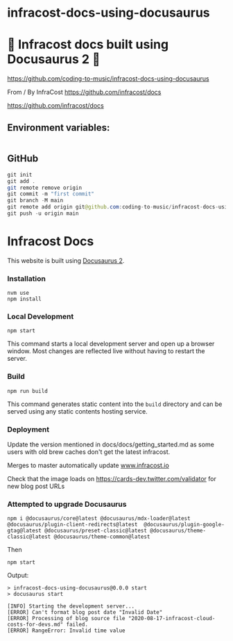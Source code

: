 # infracost-docs-using-docusaurus

# 🚀 Infracost docs built using Docusaurus 2 🚀

https://github.com/coding-to-music/infracost-docs-using-docusaurus

From / By InfraCost https://github.com/infracost/docs

https://github.com/infracost/docs

## Environment variables:

```java

```

## GitHub

```java
git init
git add .
git remote remove origin
git commit -m "first commit"
git branch -M main
git remote add origin git@github.com:coding-to-music/infracost-docs-using-docusaurus.git
git push -u origin main
```

# Infracost Docs

This website is built using [Docusaurus 2](https://v2.docusaurus.io/).

### Installation

```
nvm use
npm install
```

### Local Development

```
npm start
```

This command starts a local development server and open up a browser window. Most changes are reflected live without having to restart the server.

### Build

```
npm run build
```

This command generates static content into the `build` directory and can be served using any static contents hosting service.

### Deployment

Update the version mentioned in docs/docs/getting_started.md as some users with old brew caches don't get the latest infracost.

Merges to master automatically update www.infracost.io

Check that the image loads on https://cards-dev.twitter.com/validator for new blog post URLs

### Attempted to upgrade Docusaurus

```
npm i @docusaurus/core@latest @docusaurus/mdx-loader@latest @docusaurus/plugin-client-redirects@latest  @docusaurus/plugin-google-gtag@latest @docusaurus/preset-classic@latest @docusaurus/theme-classic@latest @docusaurus/theme-common@latest

```

Then

```
npm start
```

Output:

```
> infracost-docs-using-docusaurus@0.0.0 start
> docusaurus start

[INFO] Starting the development server...
[ERROR] Can't format blog post date "Invalid Date"
[ERROR] Processing of blog source file "2020-08-17-infracost-cloud-costs-for-devs.md" failed.
[ERROR] RangeError: Invalid time value
```

